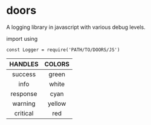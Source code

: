 # doors
A logging library in javascript with various debug levels. 

import using
```
const Logger = require('PATH/TO/DOORS/JS')
```

| HANDLES  | COLORS  | 
| :------: |:-------:| 
| success  | green   |
| info     | white   |
| response | cyan    |
| warning  | yellow  |
| critical | red     |
